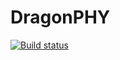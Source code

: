 # DragonPHY

[![Build status](https://badge.buildkite.com/8899f5b8fb2d33e44487f04074f080877430b1241e1dc421e5.svg)](https://buildkite.com/stanford-aha/dragonphy)
